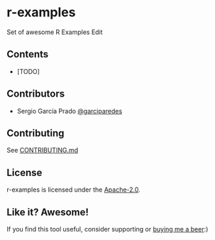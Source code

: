 # r-examples
Set of awesome R Examples Edit

## Contents
- [TODO]

## Contributors

- Sergio García Prado [@garciparedes](https://garciparedes.me)

## Contributing

See [CONTRIBUTING.md](CONTRIBUTING.md)

## License

r-examples is licensed under the [Apache-2.0](LICENSE).


## Like it? Awesome!
If you find this tool useful, consider supporting or [buying me a beer](https://www.paypal.me/garciparedes/2):)
